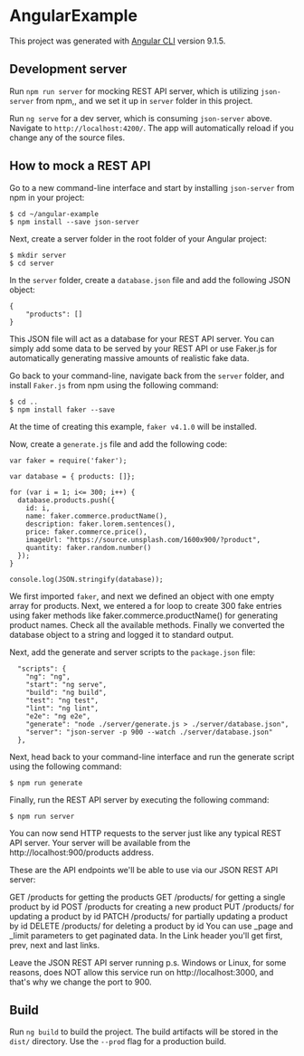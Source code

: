 # AngularExample

This project was generated with [Angular CLI](https://github.com/angular/angular-cli) version 9.1.5.

## Development server
Run `npm run server` for mocking REST API server, which is utilizing `json-server` from npm,, and we set it up in `server` folder in this project.

Run `ng serve` for a dev server, which is consuming `json-server` above. Navigate to `http://localhost:4200/`. The app will automatically reload if you change any of the source files.
## How to mock a REST API
Go to a new command-line interface and start by installing  `json-server`  from npm in your project:

```
$ cd ~/angular-example
$ npm install --save json-server 
```
Next, create a  server  folder in the root folder of your Angular project:
```
$ mkdir server
$ cd server
```
In the  `server`  folder, create a  `database.json`  file and add the following JSON object:
```
{
    "products": []
}
```
This JSON file will act as a database for your REST API server. You can simply add some data to be served by your REST API or use Faker.js for automatically generating massive amounts of realistic fake data.

Go back to your command-line, navigate back from the  `server`  folder, and install `Faker.js`  from npm using the following command:
```
$ cd ..
$ npm install faker --save
```
At the time of creating this example, `faker v4.1.0` will be installed.

Now, create a  `generate.js`  file and add the following code:
```
var faker = require('faker');

var database = { products: []};

for (var i = 1; i<= 300; i++) {
  database.products.push({
    id: i,
    name: faker.commerce.productName(),
    description: faker.lorem.sentences(),
    price: faker.commerce.price(),
    imageUrl: "https://source.unsplash.com/1600x900/?product",
    quantity: faker.random.number()
  });
}

console.log(JSON.stringify(database));
```
We first imported `faker`, and next we defined an object with one empty array for products. Next, we entered a for loop to create 300 fake entries using faker methods like  faker.commerce.productName()  for generating product names. Check all the available methods. Finally we converted the database object to a string and logged it to standard output.

Next, add the  generate  and  server  scripts to the  `package.json`  file:
```
  "scripts": {
    "ng": "ng",
    "start": "ng serve",
    "build": "ng build",
    "test": "ng test",
    "lint": "ng lint",
    "e2e": "ng e2e",
    "generate": "node ./server/generate.js > ./server/database.json",
    "server": "json-server -p 900 --watch ./server/database.json"
  },
```
Next, head back to your command-line interface and run the generate script using the following command:
```
$ npm run generate
```
Finally, run the REST API server by executing the following command:
```
$ npm run server
```
You can now send HTTP requests to the server just like any typical REST API server. Your server will be available from the  http://localhost:900/products  address.

These are the API endpoints we'll be able to use via our JSON REST API server:

GET /products  for getting the products
GET /products/<id>  for getting a single product by id
POST /products  for creating a new product
PUT /products/<id>  for updating a product by id
PATCH /products/<id>  for partially updating a product by id
DELETE /products/<id>  for deleting a product by id
You can use  _page  and  _limit  parameters to get paginated data. In the  Link header you'll get  first,  prev,  next  and  last  links.

Leave the JSON REST API server running 
p.s. Windows or Linux, for some reasons, does NOT allow this service run on http://localhost:3000, and that's why we change the port to 900.

## Build

Run `ng build` to build the project. The build artifacts will be stored in the `dist/` directory. Use the `--prod` flag for a production build.
